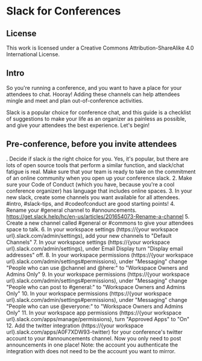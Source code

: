 # Slack for Conferences

## License
This work is licensed under a Creative Commons Attribution-ShareAlike 4.0 International License.

## Intro

So you're running a conference, and you want to have a place for your attendees to chat. Hooray! Adding these channels can help attendees mingle and meet and plan out-of-conference activities.

Slack is a popular choice for conference chat, and this guide is a checklist of suggestions to make your life as an organizer as painless as possible, and give your attendees the best experience. Let's begin!

## Pre-conference, before you invite attendees

. Decide if slack _is_ the right choice for you. Yes, it's popular, but there are lots of open source tools that perform a similar function, and slack/chat fatigue is real. Make sure that your team is ready to take on the commitment of an online community when you open up your conference slack.
2. Make sure your Code of Conduct (which you have, because you're a cool conference organizer) has language that includes online spaces.
3. In your new slack, create some channels you want available for all attendees. #intro, #slack-tips, and #codeofconduct are good starting points!
4. Rename your #general channel to #announcements. https://get.slack.help/hc/en-us/articles/201654073-Rename-a-channel
5. Create a new channel called #general or #commons to give your attendees space to talk.
6. In your workspace settings (https://{your workspace url}.slack.com/admin/settings), add your new channels to "Default Channels"
7. In your workspace settings (https://{your workspace url}.slack.com/admin/settings), under Email Display turn "Display email addresses" off.
8. In your workspace permissions (https://{your workspace url}.slack.com/admin/settings#permissions), under "Messaging" change "People who can use @channel and @here:" to "Workspace Owners and Admins Only"
9. In your workspace permissions (https://{your workspace url}.slack.com/admin/settings#permissions), under "Messaging" change "People who can post to #general:" to "Workspace Owners and Admins Only"
10. In your workspace permissions (https://{your workspace url}.slack.com/admin/settings#permissions), under "Messaging" change "People who can use @everyone:" to "Workspace Owners and Admins Only"
11. In your workspace app permissions (https://{your workspace url}.slack.com/apps/manage/permissions), turn "Approved Apps" to "On"
12. Add the twitter integration (https://{your workspace url}.slack.com/apps/A0F7XDW93-twitter) for your conference's twitter account to your #announcements channel. Now you only need to post announcements in one place! Note: the account you authenticate the integration with does not need to be the account you want to mirror.